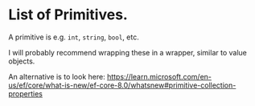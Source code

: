 # List of Primitives.

A primitive is e.g. `int`, `string`, `bool`, etc.

I will probably recommend wrapping these in a wrapper, similar to value objects.

An alternative is to look here: https://learn.microsoft.com/en-us/ef/core/what-is-new/ef-core-8.0/whatsnew#primitive-collection-properties